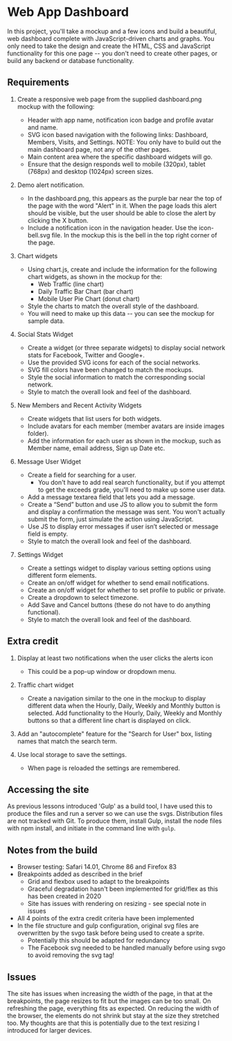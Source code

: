 # Web App Dashboard

In this project, you'll take a mockup and a few icons and build a beautiful, web dashboard complete with JavaScript-driven charts and graphs. You only need to take the design and create the HTML, CSS and JavaScript functionality for this one page -- you don't need to create other pages, or build any backend or database functionality.

## Requirements

1. Create a responsive web page from the supplied dashboard.png mockup with the following:

   - Header with app name, notification icon badge and profile avatar and name.
   - SVG icon based navigation with the following links: Dashboard, Members, Visits, and Settings. NOTE: You only have to build out the main dashboard page, not any of the other pages.
   - Main content area where the specific dashboard widgets will go.
   - Ensure that the design responds well to mobile (320px), tablet (768px) and desktop (1024px) screen sizes.

2. Demo alert notification.

   - In the dashboard.png, this appears as the purple bar near the top of the page with the word "Alert" in it. When the page loads this alert should be visible, but the user should be able to close the alert by clicking the X button.
   - Include a notification icon in the navigation header. Use the icon-bell.svg file. In the mockup this is the bell in the top right corner of the page.

3. Chart widgets

   - Using chart.js, create and include the information for the following chart widgets, as shown in the mockup for the:
     - Web Traffic (line chart)
     - Daily Traffic Bar Chart (bar chart)
     - Mobile User Pie Chart (donut chart)
   - Style the charts to match the overall style of the dashboard.
   - You will need to make up this data -- you can see the mockup for sample data.

4. Social Stats Widget

   - Create a widget (or three separate widgets) to display social network stats for Facebook, Twitter and Google+.
   - Use the provided SVG icons for each of the social networks.
   - SVG fill colors have been changed to match the mockups.
   - Style the social information to match the corresponding social network.
   - Style to match the overall look and feel of the dashboard.

5. New Members and Recent Activity Widgets

   - Create widgets that list users for both widgets.
   - Include avatars for each member (member avatars are inside images folder).
   - Add the information for each user as shown in the mockup, such as Member name, email address, Sign up Date etc.

6. Message User Widget

   - Create a field for searching for a user.
     - You don't have to add real search functionality, but if you attempt to get the exceeds grade, you'll need to make up some user data.
   - Add a message textarea field that lets you add a message.
   - Create a “Send” button and use JS to allow you to submit the form and display a confirmation the message was sent. You won't actually submit the form, just simulate the action using JavaScript.
   - Use JS to display error messages if user isn’t selected or message field is empty.
   - Style to match the overall look and feel of the dashboard.

7. Settings Widget
   - Create a settings widget to display various setting options using different form elements.
   - Create an on/off widget for whether to send email notifications.
   - Create an on/off widget for whether to set profile to public or private.
   - Create a dropdown to select timezone.
   - Add Save and Cancel buttons (these do not have to do anything functional).
   - Style to match the overall look and feel of the dashboard.

## Extra credit

1. Display at least two notifications when the user clicks the alerts icon

   - This could be a pop-up window or dropdown menu.

2. Traffic chart widget

   - Create a navigation similar to the one in the mockup to display different data when the Hourly, Daily, Weekly and Monthly button is selected. Add functionality to the Hourly, Daily, Weekly and Monthly buttons so that a different line chart is displayed on click.

3. Add an "autocomplete" feature for the "Search for User" box, listing names that match the search term.

4. Use local storage to save the settings.
   - When page is reloaded the settings are remembered.

## Accessing the site

As previous lessons introduced 'Gulp' as a build tool, I have used this to produce the files and run a server so we can use the svgs.
Distribution files are not tracked with Git. To produce them, install Gulp, install the node files with npm install, and initiate in the command line with `gulp`.

## Notes from the build

- Browser testing: Safari 14.01, Chrome 86 and Firefox 83
- Breakpoints added as described in the brief
  - Grid and flexbox used to adapt to the breakpoints
  - Graceful degradation hasn't been implemented for grid/flex as this has been created in 2020
  - Site has issues with rendering on resizing - see special note in issues
- All 4 points of the extra credit criteria have been implemented
- In the file structure and gulp configuration, original svg files are overwritten by the svgo task before being used to create a sprite.
  - Potentially this should be adapted for redundancy
  - The Facebook svg needed to be handled manually before using svgo to avoid removing the svg tag!

## Issues

The site has issues when increasing the width of the page, in that at the breakpoints, the page resizes to fit but the images can be too small. On refreshing the page, everything fits as expected. On reducing the width of the browser, the elements do not shrink but stay at the size they stretched too. My thoughts are that this is potentially due to the text resizing I introduced for larger devices.
